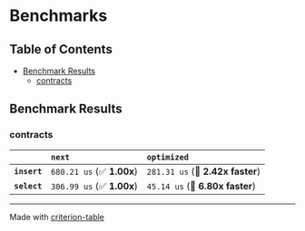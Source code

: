 # Benchmarks

## Table of Contents

- [Benchmark Results](#benchmark-results)
    - [contracts](#contracts)

## Benchmark Results

### contracts

|              | `next`                    | `optimized`                       |
|:-------------|:--------------------------|:--------------------------------- |
| **`insert`** | `680.21 us` (✅ **1.00x**) | `281.31 us` (🚀 **2.42x faster**)  |
| **`select`** | `306.99 us` (✅ **1.00x**) | `45.14 us` (🚀 **6.80x faster**)   |

---
Made with [criterion-table](https://github.com/nu11ptr/criterion-table)

